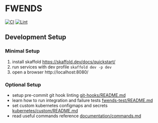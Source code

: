 # FWENDS

[![CI](https://github.com/luctowers/fwends/actions/workflows/ci.yaml/badge.svg)](https://github.com/luctowers/fwends/actions/workflows/ci.yaml)
[![Lint](https://github.com/luctowers/fwends/actions/workflows/linting.yaml/badge.svg)](https://github.com/luctowers/fwends/actions/workflows/linting.yaml)

## Development Setup

### Minimal Setup

1. install skaffold https://skaffold.dev/docs/quickstart/
2. run services with dev profile `skaffold dev -p dev`
3. open a browser http://localhost:8080/

### Optional Setup

- setup pre-commit git hook linting [git-hooks/README.md](./git-hooks/README.md)
- learn how to run integration and failure tests [fwends-test/README.md](./fwends-test/README.md)
- set custom kubernetes configmaps and secrets [kubernetes/custom/README.md](./kubernetes/custom/README.md)
- read useful commands reference [documentation/commands.md](./documentation/commands.md)
